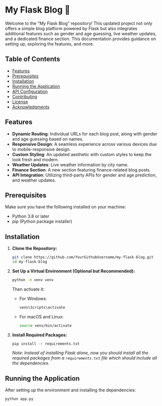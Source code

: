 # My Flask Blog 📝

Welcome to the "My Flask Blog" repository! This updated project not only offers a simple blog platform powered by Flask but also integrates additional features such as gender and age guessing, live weather updates, and a dedicated finance section. This documentation provides guidance on setting up, exploring the features, and more.

## Table of Contents

- [Features](#features)
- [Prerequisites](#prerequisites)
- [Installation](#installation)
- [Running the Application](#running-the-application)
- [API Configuration](#api-configuration)
- [Contributing](#contributing)
- [License](#license)
- [Acknowledgments](#acknowledgments)

## Features

- **Dynamic Routing**: Individual URLs for each blog post, along with gender and age guessing based on names.
- **Responsive Design**: A seamless experience across various devices due to mobile-responsive design.
- **Custom Styling**: An updated aesthetic with custom styles to keep the look fresh and modern.
- **Weather Updates**: Live weather information by city name.
- **Finance Section**: A new section featuring finance-related blog posts.
- **API Integration**: Utilizing third-party APIs for gender and age prediction, and weather updates.

## Prerequisites

Make sure you have the following installed on your machine:

- Python 3.8 or later
- pip (Python package installer)

## Installation

1. **Clone the Repository:**

    ```bash
    git clone https://github.com/YourGithubUsername/my-flask-blog.git
    cd my-flask-blog
    ```

2. **Set Up a Virtual Environment (Optional but Recommended):**

    ```bash
    python -m venv venv
    ```

    Then activate it:

    - For Windows:
        ```bash
        venv\Scripts\activate
        ```

    - For macOS and Linux:
        ```bash
        source venv/bin/activate
        ```

3. **Install Required Packages:**

    ```bash
    pip install -r requirements.txt
    ```

    *Note: Instead of installing Flask alone, now you should install all the required packages from a `requirements.txt` file which should include all the dependencies.*

## Running the Application

After setting up the environment and installing the dependencies:

```bash
python app.py
